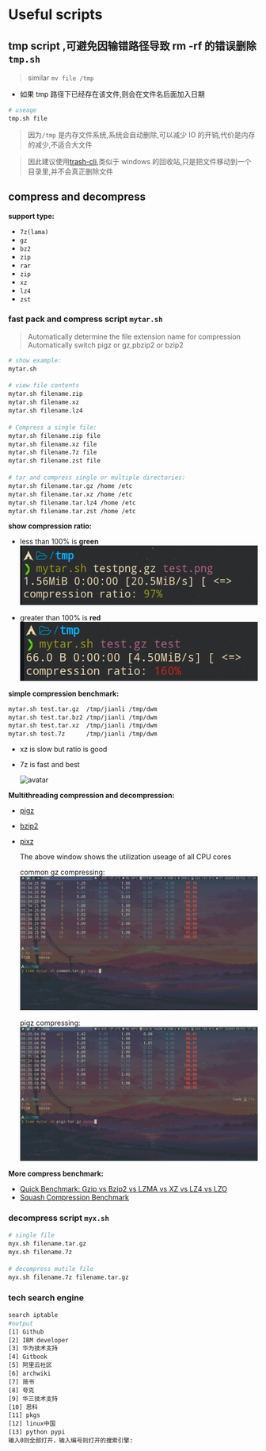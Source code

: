 # Useful scripts

## tmp script ,可避免因输错路径导致 rm -rf 的错误删除 `tmp.sh`

> similar `mv file /tmp`

- 如果 tmp 路径下已经存在该文件,则会在文件名后面加入日期

```bash
# useage
tmp.sh file
```

> 因为`/tmp` 是内存文件系统,系统会自动删除,可以减少 IO 的开销,代价是内存的减少,不适合大文件

> 因此建议使用[trash-cli](https://github.com/andreafrancia/trash-cli),类似于 windows 的回收站,只是把文件移动到一个目录里,并不会真正删除文件

## compress and decompress

**support type:**

- `7z(lama)`
- `gz`
- `bz2`
- `zip`
- `rar`
- `zip`
- `xz`
- `lz4`
- `zst`

### fast pack and compress script `mytar.sh`

> Automatically determine the file extension name for compression
> Automatically switch pigz or gz,pbzip2 or bzip2

```bash
# show example:
mytar.sh

# view file contents
mytar.sh filename.zip
mytar.sh filename.xz
mytar.sh filename.lz4

# Compress a single file:
mytar.sh filename.zip file
mytar.sh filename.xz file
mytar.sh filename.7z file
mytar.sh filename.zst file

# tar and compress single or multiple directories:
mytar.sh filename.tar.gz /home /etc
mytar.sh filename.tar.xz /home /etc
mytar.sh filename.tar.lz4 /home /etc
mytar.sh filename.tar.zst /home /etc
```

**show compression ratio:**

- less than 100% is **green**
  ![avatar](/Pictures/ratio.png)

- greater than 100% is **red**
  ![avatar](/Pictures/ratio1.png)

**simple compression benchmark:**

```bash
mytar.sh test.tar.gz  /tmp/jianli /tmp/dwm
mytar.sh test.tar.bz2 /tmp/jianli /tmp/dwm
mytar.sh test.tar.xz  /tmp/jianli /tmp/dwm
mytar.sh test.7z      /tmp/jianli /tmp/dwm
```

- xz is slow but ratio is good

- 7z is fast and best

  ![avatar](/Pictures/benchmark.gif)

**Multithreading compression and decompression:**

- [pigz](https://github.com/madler/pigz)
- [bzip2](https://linux.die.net/man/1/pbzip2)
- [pixz](https://github.com/vasi/pixz)

  The above window shows the utilization useage of all CPU cores

  common gz compressing:
  ![avatar](/Pictures/pigz.gif)

  pigz compressing:
  ![avatar](/Pictures/pigz1.gif)

**More compress benchmark:**

- [Quick Benchmark: Gzip vs Bzip2 vs LZMA vs XZ vs LZ4 vs LZO](https://catchchallenger.first-world.info/wiki/Quick_Benchmark:_Gzip_vs_Bzip2_vs_LZMA_vs_XZ_vs_LZ4_vs_LZO)
- [Squash Compression Benchmark](https://quixdb.github.io/squash-benchmark/)

### decompress script `myx.sh`

```bash
# single file
myx.sh filename.tar.gz
myx.sh filename.7z

# decompress mutile file
myx.sh filename.7z filename.tar.gz
```

### tech search engine

```bash
search iptable
#output
[1] Github
[2] IBM developer
[3] 华为技术支持
[4] Gitbook
[5] 阿里云社区
[6] archwiki
[7] 简书
[8] 夸克
[9] 华三技术支持
[10] 思科
[11] pkgs
[12] linux中国
[13] python pypi
输入0则全部打开，输入编号则打开的搜索引擎:
```
